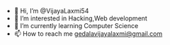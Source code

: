 - 👋 Hi, I’m @VijayaLaxmi54
- 👀 I’m interested in Hacking,Web development
- 🌱 I’m currently learning Computer Science 
- 📫 How to reach me gedalavijayalaxmi@gmail.com

<!---
VijayaLaxmi54/VijayaLaxmi54 is a ✨ special ✨ repository because its `README.md` (this file) appears on your GitHub profile.
You can click the Preview link to take a look at your changes.
--->
